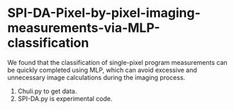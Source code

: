 # SPI-DA-Pixel-by-pixel-imaging-measurements-via-MLP-classification
We found that the classification of single-pixel program measurements can be quickly completed using MLP, which can avoid excessive and unnecessary image calculations during the imaging process.


1. Chuli.py to get data.
2. SPI-DA.py is experimental code.
